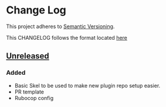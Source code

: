 # Change Log
This project adheres to [Semantic Versioning](http://semver.org/).

This CHANGELOG follows the format located [here](https://github.com/sensu-plugins/community/blob/master/HOW_WE_CHANGELOG.md)

## [Unreleased]
### Added
- Basic Skel to be used to make new plugin repo setup easier.
- PR template
- Rubocop config

[Unreleased]: https://github.com/sensu-plugins/sensu-plugins-skel/compare/0b2d68b64a3d100c10da5e4cfce42206b9f22250...HEAD

